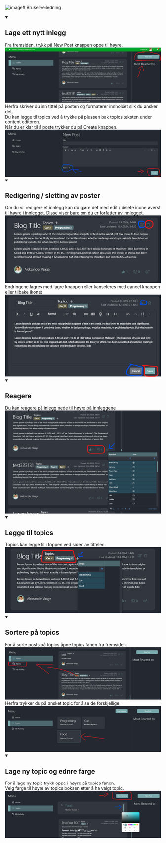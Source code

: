 ![image](https://github.com/alVaage/fagprove-blogg/assets/89899309/68bf2aa8-9d75-4dbe-81ab-1eafb9348a18)# Brukerveiledning
<details open>
  <summary>
    <h2>Lage ett nytt inlegg</h2>
  </summary>
  Fra fremsiden, trykk på New Post knappen oppe til høyre.
  <img src="./Images/Brukerveiledning/NewPostButtonLocation.png"/>
  Herfra skriver du inn tittel på posten og formaterer innholdet slik du ønsker det.<br>
  Du kan legge til topics ved å trykke på plussen bak topics teksten under content editoren.<br>
  Når du er klar til å poste trykker du på Create knappen.
  <img src="./Images/Brukerveiledning/NewPostCreateAndTopic.png"/>
</details>
<details open>
  <summary>
    <h2>Redigering / sletting av poster</h2>
  </summary>
  Om du vil redigere et innlegg kan du gjøre det med edit / delete icone øverst til høyre i innlegget. Disse viser bare om du er forfatter av innlegget.<br>
  <img src="./Images/Brukerveiledning/EditDeletePost.png"/><br>
  Endringene lagres med lagre knappen eller kanseleres med cancel knappen eller tilbake ikonet <br>
  <img src="./Images/Brukerveiledning/SaveCancelEdit.png"/><br>
</details>
<details open>
  <summary>
    <h2>Reagere</h2>
  </summary>
  Du kan reagere på inlegg nede til høyre på innleggene
  <img src="./Images/Brukerveiledning/Reaction.png"/>
</details>
<details open>
  <summary>
    <h2>Legge til topics</h2>
  </summary>
  Topics kan legge til i toppen ved siden av tittelen.
  <img src="./Images/Brukerveiledning/Topic.png"/>
</details>
<details open>
  <summary>
    <h2>Sortere på topics</h2>
  </summary>
  For å sorte posts på topics åpne topics fanen fra fremsiden.
  <img src="./Images/Brukerveiledning/TopicLocation.png"/>
  Herfra trykker du på ønsket topic for å se de forskjellige
  <img src="./Images/Brukerveiledning/clickTopic.png"/>
</details>

<details open>
  <summary>
    <h2>Lage ny topic og ednre farge</h2>
  </summary>
  For å lage ny topic trykk oppe i høyre på topics fanen.<br>
  Velg farge til høyre av topics boksen etter å ha valgt topic.
  <img src="./Images/Brukerveiledning/TopicNewChangeColor.png"/>
</details>
